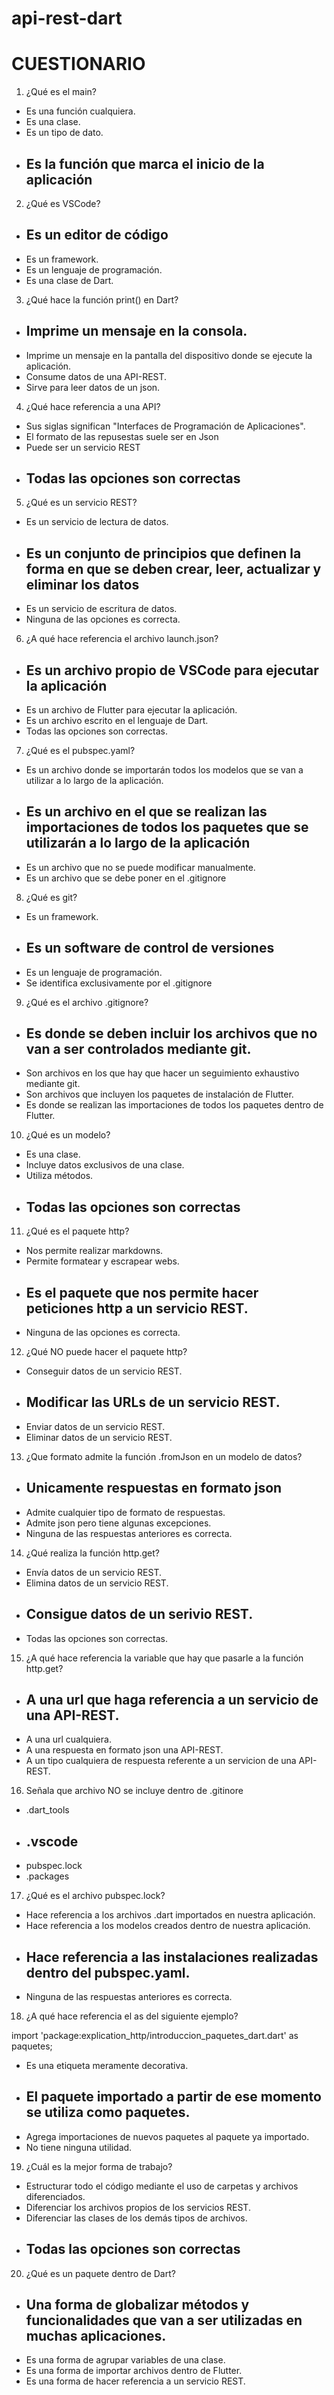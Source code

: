 # api-rest-dart

# CUESTIONARIO

1. ¿Qué es el main?

- Es una función cualquiera.
- Es una clase.
- Es un tipo de dato.
- ## **Es la función que marca el inicio de la aplicación**

2. ¿Qué es VSCode?

- ## **Es un editor de código**
- Es un framework.
- Es un lenguaje de programación.
- Es una clase de Dart.

3. ¿Qué hace la función print() en Dart?

- ## **Imprime un mensaje en la consola.**
- Imprime un mensaje en la pantalla del dispositivo donde se ejecute la aplicación.
- Consume datos de una API-REST.
- Sirve para leer datos de un json.

4. ¿Qué hace referencia a una API? 

- Sus siglas significan "Interfaces de Programación de Aplicaciones".
- El formato de las repusestas suele ser en Json
- Puede ser un servicio REST
- ## **Todas las opciones son correctas**

5. ¿Qué es un servicio REST?

- Es un servicio de lectura de datos.
- ## **Es un conjunto de principios que definen la forma en que se deben crear, leer, actualizar y eliminar los datos**
- Es un servicio de escritura de datos.
- Ninguna de las opciones es correcta.

6. ¿A qué hace referencia el archivo launch.json?

- ## **Es un archivo propio de VSCode para ejecutar la aplicación**
- Es un archivo de Flutter para ejecutar la aplicación.
- Es un archivo escrito en el lenguaje de Dart.
- Todas las opciones son correctas.

7. ¿Qué es el pubspec.yaml?

- Es un archivo donde se importarán todos los modelos que se van a utilizar a lo largo de la aplicación.
- ## **Es un archivo en el que se realizan las importaciones de todos los paquetes que se utilizarán a lo largo de la aplicación**
- Es un archivo que no se puede modificar manualmente.
- Es un archivo que se debe poner en el .gitignore

8. ¿Qué es git?

- Es un framework.
- ## **Es un software de control de versiones**
- Es un lenguaje de programación.
- Se identifica exclusivamente por el .gitignore

9. ¿Qué es el archivo .gitignore?

- ## **Es donde se deben incluir los archivos que no van a ser controlados mediante git.**
- Son archivos en los que hay que hacer un seguimiento exhaustivo mediante git.
- Son archivos que incluyen los paquetes de instalación de Flutter.
- Es donde se realizan las importaciones de todos los paquetes dentro de Flutter.

10. ¿Qué es un modelo?

- Es una clase.
- Incluye datos exclusivos de una clase.
- Utiliza métodos.
- ## **Todas las opciones son correctas**

11. ¿Qué es el paquete http?

- Nos permite realizar markdowns.
- Permite formatear y escrapear webs.
- ## **Es el paquete que nos permite hacer peticiones http a un servicio REST.**
- Ninguna de las opciones es correcta.

12. ¿Qué NO puede hacer el paquete http?

- Conseguir datos de un servicio REST.
- ## **Modificar las URLs de un servicio REST.**
- Enviar datos de un servicio REST.
- Eliminar datos de un servicio REST.

13. ¿Que formato admite la función .fromJson en un modelo de datos?

- ## **Unicamente respuestas en formato json**
- Admite cualquier tipo de formato de respuestas.
- Admite json pero tiene algunas excepciones.
- Ninguna de las respuestas anteriores es correcta.

14. ¿Qué realiza la función http.get?

- Envía datos de un servicio REST.
- Elimina datos de un servicio REST.
- ## **Consigue datos de un serivio REST.**
- Todas las opciones son correctas.

15. ¿A qué hace referencia la variable que hay que pasarle a la función http.get?

- ## **A una url que haga referencia a un servicio de una API-REST.**
- A una url cualquiera.
- A una respuesta en formato json una API-REST.
- A un tipo cualquiera de respuesta referente a un servicion de una API-REST.

16. Señala que archivo NO se incluye dentro de .gitinore

- .dart_tools
- ## **.vscode**
- pubspec.lock
- .packages

17. ¿Qué es el archivo pubspec.lock?

- Hace referencia a los archivos .dart importados en nuestra aplicación.
- Hace referencia a los modelos creados dentro de nuestra aplicación.
- ## **Hace referencia a las instalaciones realizadas dentro del pubspec.yaml.**
- Ninguna de las respuestas anteriores es correcta.

18. ¿A qué hace referencia el as del siguiente ejemplo?

import 'package:explication_http/introduccion_paquetes_dart.dart' as paquetes;

- Es una etiqueta meramente decorativa.
- ## **El paquete importado a partir de ese momento se utiliza como paquetes**.
- Agrega importaciones de nuevos paquetes al paquete ya importado.
- No tiene ninguna utilidad.

19. ¿Cuál es la mejor forma de trabajo?

- Estructurar todo el código mediante el uso de carpetas y archivos diferenciados.
- Diferenciar los archivos propios de los servicios REST.
- Diferenciar las clases de los demás tipos de archivos.
- ## **Todas las opciones son correctas**

20. ¿Qué es un paquete dentro de Dart?

- ## **Una forma de globalizar métodos y funcionalidades que van a ser utilizadas en muchas aplicaciones.**
- Es una forma de agrupar variables de una clase.
- Es una forma de importar archivos dentro de Flutter.
- Es una forma de hacer referencia a un servicio REST.
